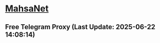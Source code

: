 
# [MahsaNet](https://t.me/mahsa_net)
## Free Telegram Proxy (Last Update: 2025-06-22 14:08:14)

    